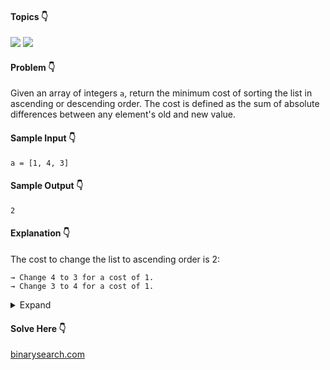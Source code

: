 #### Topics :point_down:
![](https://img.shields.io/badge/-array-wheat) 
![](https://img.shields.io/badge/-sorting-wheat)

#### Problem :point_down:
Given an array of integers `a`, return the minimum cost of sorting the list in ascending or descending order. The cost is defined as the sum of absolute differences between any element's old and new value.
#### Sample Input :point_down:
```
a = [1, 4, 3]
```
#### Sample Output :point_down:
```
2
```
#### Explanation :point_down:
The cost to change the list to ascending order is 2:
```
→ Change 4 to 3 for a cost of 1.
→ Change 3 to 4 for a cost of 1.
```

<details>
<summary>Expand</summary>

#### Python :point_down:
```py
def solve(a):
    b = sorted(a)
    i = 0 # increasing cost
    d = 0 # decreasing cost
    for n in range(len(a)):
        i += abs(b[n] - a[n])
        d += abs(b[n] - a[-(n+1)])

    return min(i, d)
```   
#### Time Complexity :point_down:
```
O(n log n)
```
#### Space Complexity :point_down:
```
O(n)
```
</details>

#### Solve Here :point_down:
[binarysearch.com](https://binarysearch.com/problems/Minimum-Cost-Sort)
